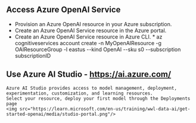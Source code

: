 ## Access Azure OpenAI Service
* Provision an Azure OpenAI resource in your Azure subscription.
* Create an Azure OpenAI Service resource in the Azure portal.
* Create an Azure OpenAI Service resource in Azure CLI.
        * az cognitiveservices account create -n MyOpenAIResource -g OAIResourceGroup -l eastus --kind OpenAI --sku s0 --subscription subscriptionID
  
## Use Azure AI Studio -  https://ai.azure.com/
	Azure AI Studio provides access to model management, deployment, experimentation, customization, and learning resources.
	Select your resource, deploy your first model through the Deployments page
	<img src="https://learn.microsoft.com/en-us/training/wwl-data-ai/get-started-openai/media/studio-portal.png"/>
